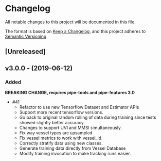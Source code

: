 # Changelog

All notable changes to this project will be documented in this file.

The format is based on [Keep a
Changelog](https://keepachangelog.com/en/1.0.0/), and this project adheres to
[Semantic Versioning](https://semver.org/spec/v2.0.0.html).

## [Unreleased]

## v3.0.0 - (2019-06-12)

### Added 

**BREAKING CHANGE, requires pipe-tools and pipe-features 3.0**
* [#41](https://github.com/GlobalFishingWatch/pipe-features/pull/41)
  * Refactor to use new Tensorflow Dataset and Estimator APIs
  * Support more recent tensorflow versions.
  * Go back to original random rolling of data during training since tests 
    showed slightly better accuracy.
  * Changes to support UVI and MMSI simultaneously.
  * Fix way vessel types are upsampled
  * Fix vessel metrics to work with vessel_id.
  * Correctly stratify data using new classes.
  * Generate training data directly from Vessel Database
  * Modify training invocation to make tracking runs easier.